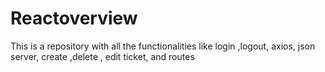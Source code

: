 # Reactoverview
This is a repository with all the functionalities like login ,logout, axios, json server, create  ,delete , edit ticket, and routes   
